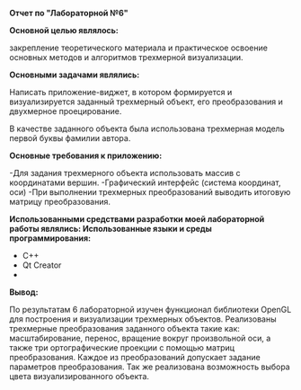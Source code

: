 **Отчет по "Лабораторной №6"**

**Основной целью являлось:**

закрепление теоретического материала и практическое освоение основных методов и алгоритмов трехмерной визуализации.

**Основными задачами являлись:**

Написать приложение-виджет, в котором формируется и визуализируется заданный трехмерный объект, его преобразования и двухмерное проецирование.

В качестве заданного объекта была использована трехмерная модель первой буквы фамилии автора.

**Основные требования к приложению:**

-Для задания трехмерного объекта использовать массив с координатами вершин.
-Графический интерфейс (система координат, оси) 
-При выполнении трехмерных преобразований выводить итоговую матрицу преобразования.

**Использованными средствами разработки моей лабораторной работы являлись: Использованные языки и среды программирования:**
- C++
- Qt Creator
- 
 **Вывод:**
 
По результатам 6 лабораторной изучен функционал библиотеки OpenGL для построения и визуализации трехмерных объектов. Реализованы трехмерные преобразования заданного объекта такие как: масштабирование, перенос, вращение вокруг произвольной оси, а также три ортографические проекции с помощью матриц преобразования. Каждое из преобразований допускает задание параметров преобразования. Так же реализована возможность выбора цвета визуализированного объекта.
